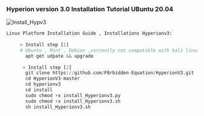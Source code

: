 ###     Hyperion version 3.0 Installation Tutorial UBuntu 20.04
![Install_Hypv3](https://user-images.githubusercontent.com/59021489/106630708-5fa60d00-657c-11eb-9acd-0ecfd23ba6bb.gif)

```python
Linux Platform Installation Guide , Installations Hyperionv3:
     
     > Install step [1]
     # Ubuntu , Mint , Debian ,currently not compatible with kali linux
       apt-get udpate && upgrade
      
      > Install step [2] 
       git clone https://github.com/F0rbidden-Equation/HyperionV3.git
       cd HyperionV3-master
       cd hyperionv3
       cd install
       sudo chmod +x install_Hyperionv3.py
       sudo chmod +x install_Hyperionv3.sh
       sh install_Hyperionv3.sh
     
     
